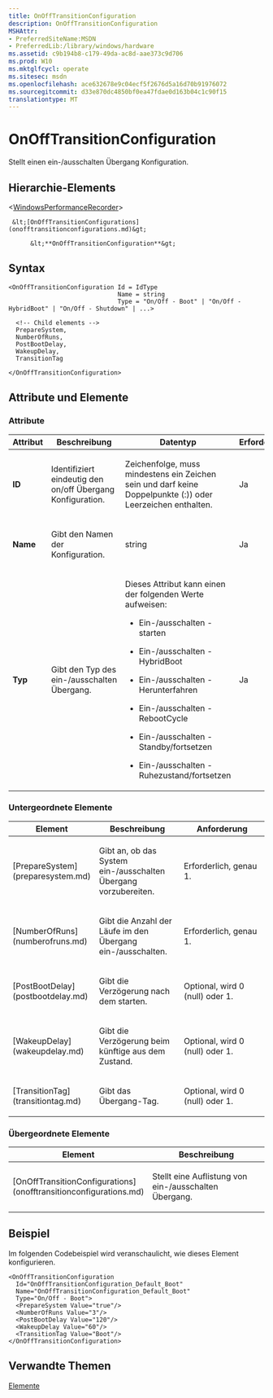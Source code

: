 ```yaml
---
title: OnOffTransitionConfiguration
description: OnOffTransitionConfiguration
MSHAttr:
- PreferredSiteName:MSDN
- PreferredLib:/library/windows/hardware
ms.assetid: c9b194b8-c179-49da-ac8d-aae373c9d706
ms.prod: W10
ms.mktglfcycl: operate
ms.sitesec: msdn
ms.openlocfilehash: ace632678e9c04ecf5f2676d5a16d70b91976072
ms.sourcegitcommit: d33e870dc4850bf0ea47fdae0d163b04c1c90f15
translationtype: MT
---
```

# <a name="onofftransitionconfiguration"></a>OnOffTransitionConfiguration


Stellt einen ein-/ausschalten Übergang Konfiguration.

## <a name="element-hierarchy"></a>Hierarchie-Elements


&lt;[WindowsPerformanceRecorder](windowsperformancerecorder.md)&gt;

     &lt;[OnOffTransitionConfigurations](onofftransitionconfigurations.md)&gt;

          &lt;**OnOffTransitionConfiguration**&gt;

## <a name="syntax"></a>Syntax


``` syntax
<OnOffTransitionConfiguration Id = IdType
                              Name = string
                              Type = "On/Off - Boot" | "On/Off - HybridBoot" | "On/Off - Shutdown" | ...>

  <!-- Child elements -->
  PrepareSystem,
  NumberOfRuns,
  PostBootDelay,
  WakeupDelay,
  TransitionTag

</OnOffTransitionConfiguration>
```

## <a name="attributes-and-elements"></a>Attribute und Elemente


### <a name="attributes"></a>Attribute

<table>
<colgroup>
<col width="20%" />
<col width="20%" />
<col width="20%" />
<col width="20%" />
<col width="20%" />
</colgroup>
<thead>
<tr class="header">
<th>Attribut</th>
<th>Beschreibung</th>
<th>Datentyp</th>
<th>Erforderlich</th>
<th>Standard</th>
</tr>
</thead>
<tbody>
<tr class="odd">
<td><p><strong>ID</strong></p></td>
<td><p>Identifiziert eindeutig den on/off Übergang Konfiguration.</p></td>
<td><p>Zeichenfolge, muss mindestens ein Zeichen sein und darf keine Doppelpunkte (:)) oder Leerzeichen enthalten.</p></td>
<td><p>Ja</p></td>
<td><p></p></td>
</tr>
<tr class="even">
<td><p><strong>Name</strong></p></td>
<td><p>Gibt den Namen der Konfiguration.</p></td>
<td><p>string</p></td>
<td><p>Ja</p></td>
<td><p></p></td>
</tr>
<tr class="odd">
<td><p><strong>Typ</strong></p></td>
<td><p>Gibt den Typ des ein-/ausschalten Übergang.</p></td>
<td><p>Dieses Attribut kann einen der folgenden Werte aufweisen:</p>
<ul>
<li><p>Ein-/ausschalten - starten</p></li>
<li><p>Ein-/ausschalten - HybridBoot</p></li>
<li><p>Ein-/ausschalten - Herunterfahren</p></li>
<li><p>Ein-/ausschalten - RebootCycle</p></li>
<li><p>Ein-/ausschalten - Standby/fortsetzen</p></li>
<li><p>Ein-/ausschalten - Ruhezustand/fortsetzen</p></li>
</ul></td>
<td><p>Ja</p></td>
<td><p></p></td>
</tr>
</tbody>
</table>

 

### <a name="child-elements"></a>Untergeordnete Elemente

<table>
<colgroup>
<col width="33%" />
<col width="33%" />
<col width="33%" />
</colgroup>
<thead>
<tr class="header">
<th>Element</th>
<th>Beschreibung</th>
<th>Anforderung</th>
</tr>
</thead>
<tbody>
<tr class="odd">
<td><p>[PrepareSystem](preparesystem.md)</p></td>
<td><p>Gibt an, ob das System ein-/ausschalten Übergang vorzubereiten.</p></td>
<td><p>Erforderlich, genau 1.</p></td>
</tr>
<tr class="even">
<td><p>[NumberOfRuns](numberofruns.md)</p></td>
<td><p>Gibt die Anzahl der Läufe im den Übergang ein-/ausschalten.</p></td>
<td><p>Erforderlich, genau 1.</p></td>
</tr>
<tr class="odd">
<td><p>[PostBootDelay](postbootdelay.md)</p></td>
<td><p>Gibt die Verzögerung nach dem starten.</p></td>
<td><p>Optional, wird 0 (null) oder 1.</p></td>
</tr>
<tr class="even">
<td><p>[WakeupDelay](wakeupdelay.md)</p></td>
<td><p>Gibt die Verzögerung beim künftige aus dem Zustand.</p></td>
<td><p>Optional, wird 0 (null) oder 1.</p></td>
</tr>
<tr class="odd">
<td><p>[TransitionTag](transitiontag.md)</p></td>
<td><p>Gibt das Übergang-Tag.</p></td>
<td><p>Optional, wird 0 (null) oder 1.</p></td>
</tr>
</tbody>
</table>

 

### <a name="parent-elements"></a>Übergeordnete Elemente

<table>
<colgroup>
<col width="50%" />
<col width="50%" />
</colgroup>
<thead>
<tr class="header">
<th>Element</th>
<th>Beschreibung</th>
</tr>
</thead>
<tbody>
<tr class="odd">
<td><p>[OnOffTransitionConfigurations](onofftransitionconfigurations.md)</p></td>
<td><p>Stellt eine Auflistung von ein-/ausschalten Übergang.</p></td>
</tr>
</tbody>
</table>

 

## <a name="example"></a>Beispiel


Im folgenden Codebeispiel wird veranschaulicht, wie dieses Element konfigurieren.

``` syntax
<OnOffTransitionConfiguration
  Id="OnOffTransitionConfiguration_Default_Boot"
  Name="OnOffTransitionConfiguration_Default_Boot"
  Type="On/Off - Boot">
  <PrepareSystem Value="true"/>
  <NumberOfRuns Value="3"/>
  <PostBootDelay Value="120"/>
  <WakeupDelay Value="60"/>
  <TransitionTag Value="Boot"/>
</OnOffTransitionConfiguration>
```

## <a name="related-topics"></a>Verwandte Themen


[Elemente](elements.md)

 

 







